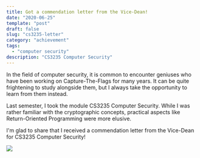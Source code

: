 ```yaml
---
title: Got a commendation letter from the Vice-Dean!
date: "2020-06-25"
template: "post"
draft: false
slug: "cs3235-letter"
category: "achievement"
tags:
  - "computer security"
description: "CS3235 Computer Security"
---
```


In the field of computer security, it is common to encounter geniuses who have been working on Capture-The-Flags for many years. It can be quite frightening to study alongside them, but I always take the opportunity to learn from them instead.

Last semester, I took the module CS3235 Computer Security. While I was rather familiar with the cryptographic concepts, practical aspects like Return-Oriented Programming were more elusive. 

I'm glad to share that I received a commendation letter from the Vice-Dean for CS3235 Computer Security!

![](/media/cs3235-letter-blank.png)
